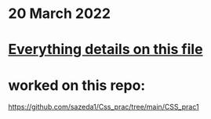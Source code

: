 # 20 March 2022
# [Everything details on this file](https://docs.google.com/document/d/1Cg0WJ-ZPVKZUDdaJjzGwFrNrdDXIXOhtvmmx_a0BfM4/edit?usp=sharing)
# worked on this repo:
https://github.com/sazeda1/Css_prac/tree/main/CSS_prac1

